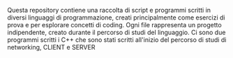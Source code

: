 Questa repository contiene una raccolta di script e programmi scritti in diversi linguaggi di programmazione, creati principalmente come esercizi di prova e 
per esplorare concetti di coding. Ogni file rappresenta un progetto indipendente, creato durante il percorso di studi del linguaggio.
Ci sono due programmi scritti i C++ che sono stati scritti all'inizio del percorso di studi di networking, CLIENT e SERVER
